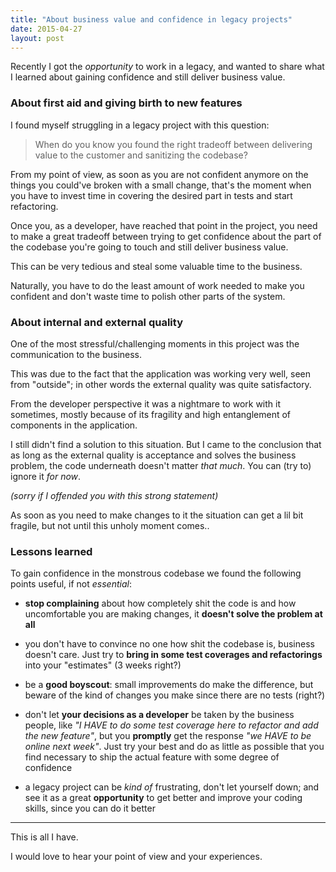 ```yaml
---
title: "About business value and confidence in legacy projects"
date: 2015-04-27
layout: post
---
```


Recently I got the *opportunity* to work in a legacy, and wanted to share what I learned about gaining confidence and still deliver business value.

### About first aid and giving birth to new features

I found myself struggling in a legacy project with this question:

> When do you know you found the right tradeoff between delivering value to the customer and sanitizing the codebase?

From my point of view, as soon as you are not confident anymore on the things you could've broken with a small change, that's the moment when you have to invest time in covering the desired part in tests and start refactoring.

Once you, as a developer, have reached that point in the project, you need to make a great tradeoff between trying to get confidence about the part of the codebase you're going to touch and still deliver business value.

This can be very tedious and steal some valuable time to the business.

Naturally, you have to do the least amount of work needed to make you confident and don't waste time to polish other parts of the system.


### About internal and external quality

One of the most stressful/challenging moments in this project was the communication to the business.

This was due to the fact that the application was working very well, seen from "outside";
in other words the external quality was quite satisfactory.

From the developer perspective it was a nightmare to work with it sometimes,
mostly because of its fragility and high entanglement of components in the application.

I still didn't find a solution to this situation.
But I came to the conclusion that as long as the external quality is acceptance and solves the business problem,
the code underneath doesn't matter *that much*. You can (try to) ignore it *for now*.

*(sorry if I offended you with this strong statement)*

As soon as you need to make changes to it the situation can get a lil bit fragile, but not until this unholy moment comes..



### Lessons learned

To gain confidence in the monstrous codebase we found the following points useful, if not *essential*:

- **stop complaining** about how completely shit the code is and how uncomfortable you are making changes, it **doesn't solve the problem at all**

- you don't have to convince no one how shit the codebase is, business doesn't care.
Just try to **bring in some test coverages and refactorings** into your "estimates"
(3 weeks right?)

- be a **good boyscout**: small improvements do make the difference,
but beware of the kind of changes you make since there are no tests (right?)

- don't let **your decisions as a developer** be taken by the business people,
like *"I HAVE to do some test coverage here to refactor and add the new feature"*,
but you **promptly** get the response *"we HAVE to be online next week"*.
Just try your best and do as little as possible that you find necessary to ship the actual feature with some degree of confidence

- a legacy project can be *kind of* frustrating, don't let yourself down;
and see it as a great **opportunity** to get better and improve your coding skills,
since you can do it better

---

This is all I have.

I would love to hear your point of view and your experiences.
